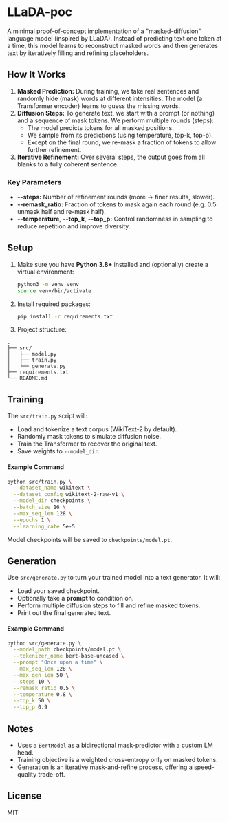 # LLaDA-poc

A minimal proof-of-concept implementation of a "masked-diffusion" language model (inspired by LLaDA). Instead of predicting text one token at a time, this model learns to reconstruct masked words and then generates text by iteratively filling and refining placeholders.

## How It Works

1. **Masked Prediction:** During training, we take real sentences and randomly hide (mask) words at different intensities. The model (a Transformer encoder) learns to guess the missing words.
2. **Diffusion Steps:** To generate text, we start with a prompt (or nothing) and a sequence of mask tokens. We perform multiple rounds (steps):
   - The model predicts tokens for all masked positions.
   - We sample from its predictions (using temperature, top-k, top-p).
   - Except on the final round, we re-mask a fraction of tokens to allow further refinement.
3. **Iterative Refinement:** Over several steps, the output goes from all blanks to a fully coherent sentence.

### Key Parameters

- **--steps:** Number of refinement rounds (more → finer results, slower).
- **--remask_ratio:** Fraction of tokens to mask again each round (e.g. 0.5 unmask half and re-mask half).
- **--temperature**, **--top_k**, **--top_p:** Control randomness in sampling to reduce repetition and improve diversity.

## Setup

1. Make sure you have **Python 3.8+** installed and (optionally) create a virtual environment:
   ```bash
   python3 -m venv venv
   source venv/bin/activate
   ```
2. Install required packages:

   ```bash
   pip install -r requirements.txt
   ```

3. Project structure:

```text
.
├── src/
│   ├── model.py
│   ├── train.py
│   └── generate.py
├── requirements.txt
└── README.md
```

## Training

The `src/train.py` script will:

- Load and tokenize a text corpus (WikiText-2 by default).
- Randomly mask tokens to simulate diffusion noise.
- Train the Transformer to recover the original text.
- Save weights to `--model_dir`.

#### Example Command

```bash
python src/train.py \
  --dataset_name wikitext \
  --dataset_config wikitext-2-raw-v1 \
  --model_dir checkpoints \
  --batch_size 16 \
  --max_seq_len 128 \
  --epochs 1 \
  --learning_rate 5e-5
```

Model checkpoints will be saved to `checkpoints/model.pt`.

## Generation

Use `src/generate.py` to turn your trained model into a text generator. It will:

- Load your saved checkpoint.
- Optionally take a **prompt** to condition on.
- Perform multiple diffusion steps to fill and refine masked tokens.
- Print out the final generated text.

#### Example Command

```bash
python src/generate.py \
  --model_path checkpoints/model.pt \
  --tokenizer_name bert-base-uncased \
  --prompt "Once upon a time" \
  --max_seq_len 128 \
  --max_gen_len 50 \
  --steps 10 \
  --remask_ratio 0.5 \
  --temperature 0.8 \
  --top_k 50 \
  --top_p 0.9
```

## Notes

- Uses a `BertModel` as a bidirectional mask-predictor with a custom LM head.
- Training objective is a weighted cross-entropy only on masked tokens.
- Generation is an iterative mask-and-refine process, offering a speed-quality trade-off.

## License

MIT
